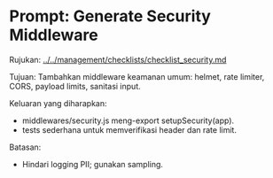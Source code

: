 # Prompt: Generate Security Middleware

Rujukan: [../../management/checklists/checklist_security.md](../../management/checklists/checklist_security.md)

Tujuan: Tambahkan middleware keamanan umum: helmet, rate limiter, CORS, payload limits, sanitasi input.

Keluaran yang diharapkan:
- middlewares/security.js meng-export setupSecurity(app).
- tests sederhana untuk memverifikasi header dan rate limit.

Batasan:
- Hindari logging PII; gunakan sampling.
